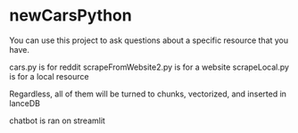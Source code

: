 # newCarsPython

You can use this project to ask questions about a specific resource that you have. 

cars.py is for reddit
scrapeFromWebsite2.py is for a website
scrapeLocal.py is for a local resource 

Regardless, all of them will be turned to chunks, vectorized, and inserted in lanceDB

chatbot is ran on streamlit




